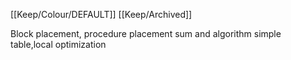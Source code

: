 [[Keep/Colour/DEFAULT]] [[Keep/Archived]] 

Block placement, procedure placement sum and algorithm simple table,local optimization





